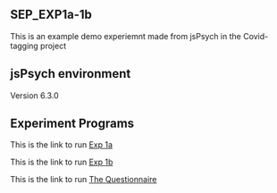 SEP_EXP1a-1b
---
This is an example demo experiemnt made from jsPsych in the Covid-tagging project


jsPsych environment 
---
Version 6.3.0

Experiment Programs
---
This is the link to run [Exp 1a](https://helenliu0609.github.io/SPE_EXP1a-1b/examples/SPE_covid_exp1a.html)

This is the link to run [Exp 1b](https://helenliu0609.github.io/SPE_EXP1a-1b/examples/SPE_covid_exp1b.html)

This is the link to run [The Questionnaire](https://helenliu0609.github.io/SPE_EXP1a-1b/examples/SPE_covid_Questionnaire.html)
